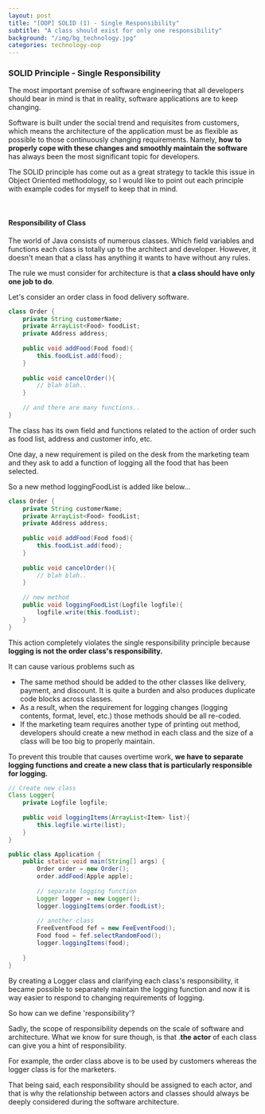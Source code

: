 ```yaml
---
layout: post
title: "[OOP] SOLID (1) - Single Responsibility"
subtitle: "A class should exist for only one responsibility"
background: "/img/bg_technology.jpg"
categories: technology-oop
---
```


### SOLID Principle - Single Responsibility

The most important premise of software engineering that all developers should bear in mind is that in reality, software applications are to keep changing. 

Software is built under the social trend and requisites from customers, which means the architecture of the application must be as flexible as possible to those continuously changing requirements. Namely, **how to properly cope with these changes and smoothly maintain the software** has always been the most significant topic for developers.

The SOLID principle has come out as a great strategy to tackle this issue in Object Oriented methodology, so I would like to point out each principle with example codes for myself to keep that in mind.

<br/>

#### Responsibility of Class

The world of Java consists of numerous classes. Which field variables and functions each class is totally up to the architect and developer. However, it doesn't mean that a class has anything it wants to have without any rules. 

The rule we must consider for architecture is that **a class should have only one job to do**.

Let's consider an order class in food delivery software.

```java
class Order {
    private String customerName;
    private ArrayList<Food> foodList;
    private Address address;
    
    public void addFood(Food food){
        this.foodList.add(food);
    }
    
    public void cancelOrder(){
        // blah blah..
    }
    
    // and there are many functions..
}
```

The class has its own field and functions related to the action of order such as food list, address and customer info, etc. 

One day, a new requirement is piled on the desk from the marketing team and they ask to add a function of logging all the food that has been selected.

So a new method loggingFoodList is added like below...

```java
class Order {
    private String customerName;
    private ArrayList<Food> foodList;
    private Address address;
    
    public void addFood(Food food){
        this.foodList.add(food);
    }
    
    public void cancelOrder(){
        // blah blah..
    }
    
    // new method
    public void loggingFoodList(Logfile logfile){
        logfile.write(this.foodList);
    }
}
```

This action completely violates the single responsibility principle because **logging is not the order class's responsibility.**

It can cause various problems such as

- The same method should be added to the other classes like delivery, payment, and discount. It is quite a burden and also produces duplicate code blocks across classes.
- As a result, when the requirement for logging changes (logging contents, format, level, etc.) those methods should be all re-coded.
- If the marketing team requires another type of printing out method, developers should create a new method in each class and the size of a class will be too big to properly maintain.

To prevent this trouble that causes overtime work, **we have to separate logging functions and create a new class that is particularly responsible for logging.** 

```java
// Create new class
Class Logger{
    private Logfile logfile;
    
    public void loggingItems(ArrayList<Item> list){
        this.logfile.wirte(list);
    }
}

public class Application {
    public static void main(String[] args) {
		Order order = new Order();
        order.addFood(Apple apple);
        
        // separate logging function
        Logger logger = new Logger();
        logger.loggingItems(order.foodList);
        
        // another class
        FreeEventFood fef = new FeeEventFood();
        Food food = fef.selectRandomFood();
        logger.loggingItems(food);
        
    }
}

```

By creating a Logger class and clarifying each class's responsibility, it became possible to separately maintain the logging function and now it is way easier to respond to changing requirements of logging.

So how can we define 'responsibility'?

Sadly, the scope of responsibility depends on the scale of software and architecture. What we know for sure though, is that .**the actor** of each class can give you a hint of responsibility.

For example, the order class above is to be used by customers whereas the logger class is for the marketers. 

That being said, each responsibility should be assigned to each actor, and that is why the relationship between actors and classes should always be deeply considered during the software architecture.

